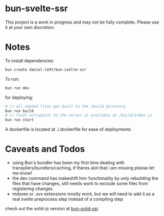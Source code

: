 # bun-svelte-ssr

This project is a work in progress and may not be fully complete. Please use it at your own discretion.

# Notes

To install dependencies:

```bash
bun create daniel-le97/bun-svelte-ssr
```

To run:

```bash
bun run dev
```

for deploying: 
```bash
# // all needed files get built to the /build directory
bun run build
# // final entrypoint to the server is available at /build/index.js
bun run start
```

A dockerfile is located at ./.dockerfile for ease of deployments



# Caveats and Todos
- using Bun's bundler has been my first time dealing with transpilers/bundlers/caching, if theres alot that i am missing please let me know!
- the dev command has makeshift hmr functionality by only rebuilding the files that have changes, still needs work to exclude some files from registering changes
- mdsvex or .svx extensions mostly work, but we will need to add it as a real svelte preprocess step instead of a compiling step

check out the solid-js version at [bun-solid-ssr](https://github.com/daniel-le97/bun-solid-ssr)